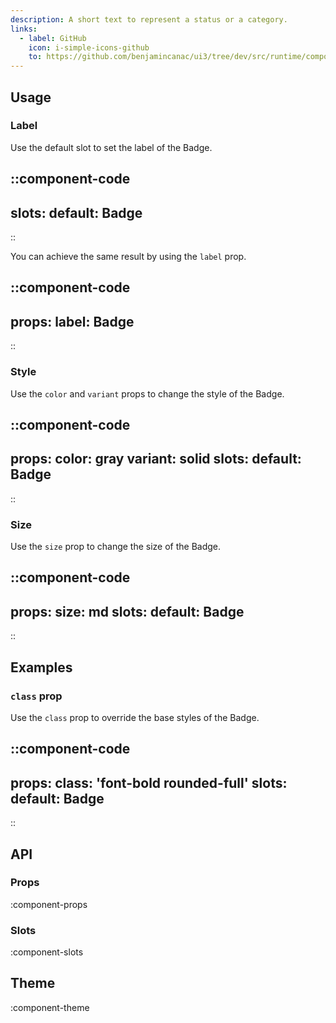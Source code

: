 ```yaml
---
description: A short text to represent a status or a category.
links:
  - label: GitHub
    icon: i-simple-icons-github
    to: https://github.com/benjamincanac/ui3/tree/dev/src/runtime/components/Badge.vue
---
```


## Usage

### Label

Use the default slot to set the label of the Badge.

::component-code
---
slots:
  default: Badge
---
::

You can achieve the same result by using the `label` prop.

::component-code
---
props:
  label: Badge
---
::

### Style

Use the `color` and `variant` props to change the style of the Badge.

::component-code
---
props:
  color: gray
  variant: solid
slots:
  default: Badge
---
::

### Size

Use the `size` prop to change the size of the Badge.

::component-code
---
props:
  size: md
slots:
  default: Badge
---
::

## Examples

### `class` prop

Use the `class` prop to override the base styles of the Badge.

::component-code
---
props:
  class: 'font-bold rounded-full'
slots:
  default: Badge
---
::

## API

### Props

:component-props

### Slots

:component-slots

## Theme

:component-theme
